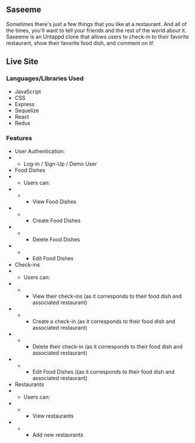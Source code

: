 ## Saseeme

Sometimes there's just a few things that you like at a restaurant. And all of the times, you'll want to tell your friends and the rest of the world about it. Saseeme is an Untappd clone that allows users to check-in to their favorite restaurant, show their favorite food dish, and comment on it!

## Live Site


### Languages/Libraries Used
- JavaScript
- CSS
- Express
- Sequelize
- React
- Redux

### Features
 - User Authentication:
 - - Log-in / Sign-Up / Demo User
 - Food Dishes
 - - Users can:
 - - - View Food Dishes
 - - - Create Food Dishes
 - - - Delete Food Dishes
 - - - Edit Food Dishes 
 - Check-ins
 - - Users can:
 - - - View their check-ins (as it corresponds to their food dish and associated restaurant)
 - - - Create a check-in (as it corresponds to their food dish and associated restaurant)
 - - - Delete their check-in (as it corresponds to their food dish and associated restaurant)
 - - - Edit Food Dishes ((as it corresponds to their food dish and associated restaurant)
 - Restaurants
 - - Users can:
 - - - View restaurants
 - - - Add new restaurants
